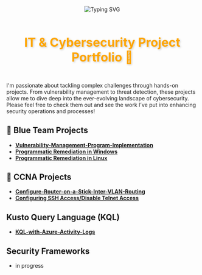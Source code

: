 <p align="center">
  <img src="https://readme-typing-svg.herokuapp.com/?font=Righteous&size=35&color=FFA500&center=true&vCenter=true&width=500&height=70&duration=2000&lines=Howdy!+👋;+I'm+Erik+Vargas!" alt="Typing SVG" />
</p>

<div align="center" style="display: flex; justify-content: center; align-items: center; gap: 10px;">
    <h3 style="font-size: 32px; font-weight: bold; color: #FFA500; text-shadow: 2px 2px 5px rgba(0, 0, 0, 0.2);">
      IT & Cybersecurity Project Portfolio 🔐
    </h3>

</div>


I'm passionate about tackling complex challenges through hands-on projects. From vulnerability management to threat detection, these projects allow me to dive deep into the ever-evolving landscape of cybersecurity. Please feel free to check them out and see the work I’ve put into enhancing security operations and processes!

## 📘 Blue Team Projects 
- **[Vulnerability-Management-Program-Implementation](https://github.com/cybererik/Vulnerability-Management-Program-Implementation)**
- **[Programmatic Remediation in Windows](https://github.com/cybererik/Programmatic-Remediation-in-Windows)**
- **[Programmatic Remediation in Linux](https://github.com/cybererik/Programmatic-Remediation-in-Linux)**

## 📰 CCNA Projects 
- **[Configure-Router-on-a-Stick-Inter-VLAN-Routing](https://github.com/cybererik/Configure-Router-on-a-Stick-Inter-VLAN-Routing)**
- **[Configuring SSH Access/Disable Telnet Access](https://github.com/cybererik/Configuring-SSH-Access-Disable-Telnet-Access)**

## Kusto Query Language (KQL)
- **[KQL-with-Azure-Activity-Logs](https://github.com/cybererik/KQL-with-Azure-Activity-Logs)**


## Security Frameworks
- in progress

